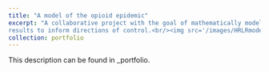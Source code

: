 ```yaml
---
title: "A model of the opioid epidemic"
excerpt: "A collaborative project with the goal of mathematically modeling the opioid epidemic at the state level and using the 
results to inform directions of control.<br/><img src='/images/HRLRmodel_resize.png'>"
collection: portfolio
---
```


This description can be found in _portfolio.
